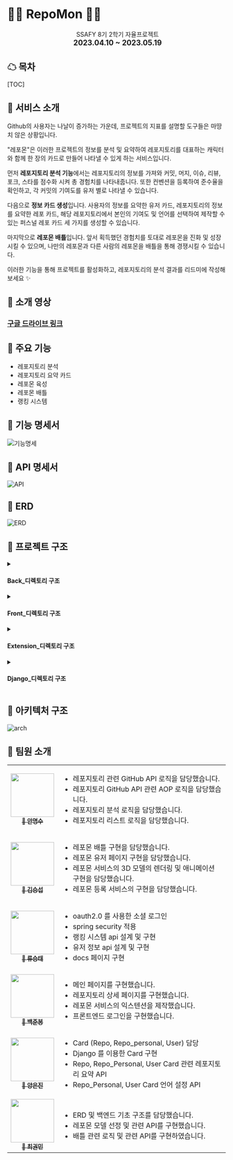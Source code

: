 # 🐱‍👤 RepoMon 🐱‍👤

<div style="margin-left: 5px;" align="center">
SSAFY 8기 2학기 자율프로젝트
<div style="font-weight: bold; font-size: 1.2em;">2023.04.10 ~ 2023.05.19</div>
</div>

## ☁ 목차

[TOC]

## 🐀 서비스 소개

Github의 사용자는 나날이 증가하는 가운데, 프로젝트의 지표를 설명할 도구들은 마땅치 않은 상황입니다.

"레포몬"은 이러한 프로젝트의 정보를 분석 및 요약하여 레포지토리를 대표하는 캐릭터와 함께 한 장의 카드로 만들어 나타낼 수 있게 하는 서비스입니다.

 먼저 **레포지토리 분석 기능**에서는 레포지토리의 정보를 가져와 커밋, 머지, 이슈, 리뷰, 포크, 스타를 점수화 시켜 총 경험치를 나타내줍니다. 또한 컨벤션을 등록하여 준수율을 확인하고, 각 커밋의 기여도를 유저 별로 나타낼 수 있습니다.

 다음으로 **정보 카드 생성**입니다. 사용자의 정보를 요약한 유저 카드, 레포지토리의 정보를 요약한 레포 카드, 해당 레포지토리에서 본인의 기여도 및 언어를 선택하여 제작할 수 있는 퍼스널 레포 카드 세 가지를 생성할 수 있습니다.

 마지막으로 **레포몬 배틀**입니다. 앞서 획득했던 경험치를 토대로 레포몬을 진화 및 성장시킬 수 있으며, 나만의 레포몬과 다른 사람의 레포몬을 배틀을 통해 경쟁시킬 수 있습니다.



이러한 기능을 통해 프로젝트를 활성화하고, 레포지토리의 분석 결과를 리드미에 작성해보세요 ✨









## 🐂 소개 영상
### [구글 드라이브 링크](https://drive.google.com/file/d/17gf3iummO-fu-awmFWhAsgmPPZxklRNe/view?usp=share_link)



## 🐅 주요 기능
- 레포지토리 분석
- 레포지토리 요약 카드
- 레포몬 육성
- 레포몬 배틀
- 랭킹 시스템


## 🐇 기능 명세서
![기능명세](./exec/기능명세.png)




## 🐉 API 명세서
![API](./exec/API명세.png)




## 🐍 ERD
![ERD](./exec/ERD.png)




## 🐎 프로젝트 구조
<details>
<summary><h4>Back_디렉토리 구조</h4></summary>
<div markdown="1">
![BE TREE](./exec/tree/BE_tree.png)
</div>
</details>

<details>
<summary><h4>Front_디렉토리 구조</h4></summary>
<div markdown="1">
![FE TREE](./exec/tree/FE_tree.png)
</div>
</details>


<details>
<summary><h4>Extension_디렉토리 구조</h4></summary>
<div markdown="1">
![Extension TREE](./exec/tree/extension_tree.png)
</div>
</details>


<details>
<summary><h4>Django_디렉토리 구조</h4></summary>
<div markdown="1">
![Django TREE](./exec/tree/django_tree.png)
</div>
</details>

## 🐑 아키텍처 구조
![arch](./exec/아키텍처.png)




## 🐒 팀원 소개

<table>
  <tbody>
    <tr>
        <td align="center">
        <a href="https://github.com/ddings73">
            <img src="https://avatars.githubusercontent.com/u/76030391?v=4" width="100px;"/>
            <br />
            <sub>🐂 <b>안명수</b></sub>
        </a>
        </td>
        <td>
            <ul>
                <li>레포지토리 관련 GitHub API 로직을 담당했습니다.</li>
                <li>레포지토리 GitHub API 관련 AOP 로직을 담당했습니다.</li>
                <li>레포지토리 분석 로직을 담당했습니다.</li>
                <li>레포지토리 리스트 로직을 담당했습니다.</li>
            </ul>
        </td>
        </tr>
        <tr>
      <td align="center">
        <a href="https://github.com/sub9707">
            <img src="https://avatars.githubusercontent.com/u/110171787?v=4" width="100px;"/>
            <br />
            <sub>🐂 <b>김승섭</b></sub>
        </a>
        </td>
        <td>
            <ul>
                <li>레포몬 배틀 구현을 담당했습니다.</li>
                <li>레포몬 유저 페이지 구현을 담당했습니다.</li>
                <li>레포몬 서비스의 3D 모델의 렌더링 및 애니메이션 구현을 담당했습니다.</li>
                <li>레포몬 등록 서비스의 구현을 담당했습니다.</li>
            </ul>
        </td>
        </tr>
        <tr>
        <td align="center">
        <a href="https://github.com/SeungtaeRyu">
            <img src="https://avatars.githubusercontent.com/u/81846487?v=4" width="100px;"/>
            <br />
            <sub>🐓 <b>류승태</b></sub>
        </a>
        </td>
        <td>
            <ul>
                <li>oauth2.0 를 사용한 소셜 로그인</li>
                <li>spring security 적용</li>
                <li>랭킹 시스템 api 설계 및 구현</li>
                <li>유저 정보 api 설계 및 구현</li>
                <li>docs 페이지 구현</li>
            </ul>
        </td>
        </tr>
        <tr>
        <td align="center">
        <a href="https://github.com/becoding96">
            <img src="https://avatars.githubusercontent.com/u/88614621?v=4" width="100px;"/>
            <br />
            <sub>🐀 <b>백준봉</b></sub>
        </a>
        </td>
        <td>
            <ul>
                <li>메인 페이지를 구현했습니다.</li>
                <li>레포지토리 상세 페이지를 구현했습니다.</li>
                <li>레포몬 서비스의 익스텐션을 제작했습니다.</li>
                <li>프론트엔드 로그인을 구현했습니다.</li> 
            </ul>
        </td>
        </tr>
        <tr>
        <td align="center">
        <a href="https://github.com/eunjineee">
            <img src="https://avatars.githubusercontent.com/u/108562895?v=4" width="100px;"/>
            <br />
            <sub>🐅 <b>양은진</b></sub>
        </a>
        </td>
        <td>
            <ul>
                <li>Card (Repo, Repo_personal, User) 담당</li>
                <li>Django 를 이용한 Card 구현</li>
                <li>Repo, Repo_Personal, User Card 관련 레포지토리 요약 API </li>
                <li>Repo_Personal, User Card  언어 설정 API </li> 
            </ul>
        </td>
        </tr>
        <tr>
        <td align="center">
        <a href="https://github.com/Hello1Robot">
            <img src="https://avatars.githubusercontent.com/u/109326426?v=4" width="100px;"/>
            <br />
            <sub>🐖 <b>최권민</b></sub>
        </a>
        </td>
        <td>
            <ul>
                <li>ERD 및 백엔드 기초 구조를 담당했습니다.</li>
                <li>레포몬 모델 선정 및 관련 API를 구현했습니다.</li>
                <li>배틀 관련 로직 및 관련 API를 구현하였습니다.</li>
            </ul>
        </td>
        </tr>
    </tr>
    </tbody>
</table>

